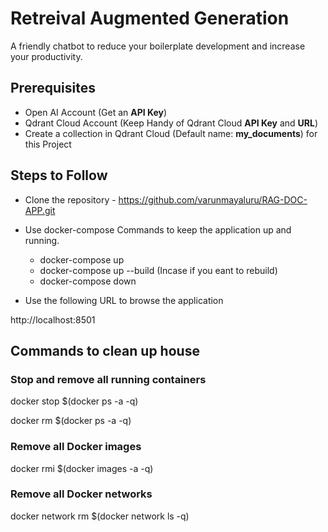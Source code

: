 
# Retreival Augmented Generation

A friendly chatbot to reduce your boilerplate development and increase your productivity.

## Prerequisites

* Open AI Account (Get an **API Key**)
* Qdrant Cloud Account (Keep Handy of Qdrant Cloud **API Key** and **URL**)
* Create a collection in Qdrant Cloud (Default name: **my_documents**) for this Project

## Steps to Follow

* Clone the repository - https://github.com/varunmayaluru/RAG-DOC-APP.git

* Use docker-compose Commands to keep the application up and running. 

    * docker-compose up 
    * docker-compose up --build (Incase if you eant to rebuild)
    * docker-compose down 

* Use the following URL to browse the application

http://localhost:8501 


## Commands to clean up house

### Stop and remove all running containers

docker stop $(docker ps -a -q)

docker rm $(docker ps -a -q)

### Remove all Docker images

docker rmi $(docker images -a -q)

### Remove all Docker networks

docker network rm $(docker network ls -q)
